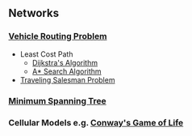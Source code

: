 ## Networks
### [Vehicle Routing Problem](https://en.wikipedia.org/wiki/Vehicle_routing_problem)
  * Least Cost Path
    * [Dijkstra's Algorithm](https://en.wikipedia.org/wiki/Dijkstra%27s_algorithm)
    * [A* Search Algorithm](https://en.wikipedia.org/wiki/A*_search_algorithm)
  * [Traveling Salesman Problem](https://en.wikipedia.org/wiki/Travelling_salesman_problem)
### [Minimum Spanning Tree](https://en.wikipedia.org/wiki/Minimum_spanning_tree)
### Cellular Models e.g. [Conway's Game of Life](https://en.wikipedia.org/wiki/Conway%27s_Game_of_Life)
